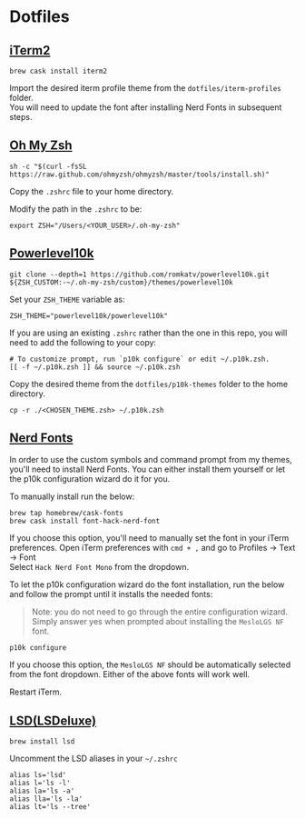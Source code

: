 # Dotfiles


## [iTerm2](https://www.iterm2.com/)

```
brew cask install iterm2
```
Import the desired iterm profile theme from the `dotfiles/iterm-profiles` folder.  
You will need to update the font after installing Nerd Fonts in subsequent steps.

## [Oh My Zsh](https://ohmyz.sh/)

```
sh -c "$(curl -fsSL https://raw.github.com/ohmyzsh/ohmyzsh/master/tools/install.sh)"
```
Copy the `.zshrc` file to your home directory.

Modify the path in the `.zshrc` to be:
```
export ZSH="/Users/<YOUR_USER>/.oh-my-zsh"
```

## [Powerlevel10k](https://github.com/romkatv/powerlevel10k)

```
git clone --depth=1 https://github.com/romkatv/powerlevel10k.git ${ZSH_CUSTOM:-~/.oh-my-zsh/custom}/themes/powerlevel10k
```
Set your `ZSH_THEME` variable as: 
```
ZSH_THEME="powerlevel10k/powerlevel10k"
```
If you are using an existing `.zshrc` rather than the one in this repo, you will need to add the following to your copy:
```
# To customize prompt, run `p10k configure` or edit ~/.p10k.zsh.
[[ -f ~/.p10k.zsh ]] && source ~/.p10k.zsh
```

Copy the desired theme from the `dotfiles/p10k-themes` folder to the home directory.

```
cp -r ./<CHOSEN_THEME.zsh> ~/.p10k.zsh
```

## [Nerd Fonts](https://github.com/ryanoasis/nerd-fonts)

In order to use the custom symbols and command prompt from my themes, you'll need to install Nerd Fonts.  You can either install them yourself or let the p10k configuration wizard do it for you.

To manually install run the below:
```
brew tap homebrew/cask-fonts
brew cask install font-hack-nerd-font
```
If you choose this option, you'll need to manually set the font in your iTerm preferences.
Open iTerm preferences with `cmd + ,` and go to Profiles -> Text -> Font  
Select `Hack Nerd Font Mono` from the dropdown.

To let the p10k configuration wizard do the font installation, run the below and follow the prompt until it installs the needed fonts:
> Note: you do not need to go through the entire configuration wizard.  Simply answer yes when prompted about installing the `MesloLGS NF` font.
```
p10k configure
```
If you choose this option, the `MesloLGS NF` should be automatically selected from the font dropdown.  Either of the above fonts will work well. 

Restart iTerm.

## [LSD(LSDeluxe)](https://github.com/Peltoche/lsd)
```
brew install lsd
```
Uncomment the LSD aliases in your `~/.zshrc`
```
alias ls='lsd'
alias l='ls -l'
alias la='ls -a'
alias lla='ls -la'
alias lt='ls --tree'
```